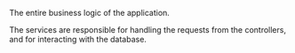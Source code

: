 The entire business logic of the application.

The services are responsible for handling the requests from the controllers, and for interacting with the database.
